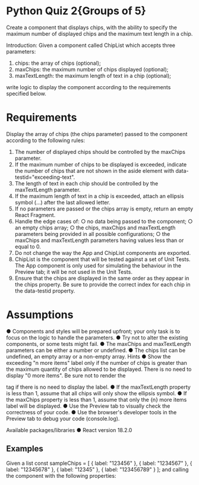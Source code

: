 # Python Quiz 2{Groups of 5}

Create a component that displays chips, with the ability to specify the maximum
number of displayed chips and the maximum text length in a chip.

Introduction: Given a component called ChipList which accepts three parameters:

1. chips: the array of chips (optional);
2. maxChips: the maximum number of chips displayed (optional);
3. maxTextLength: the maximum length of text in a chip (optional);

write logic to display the component according to the requirements specified below.

# Requirements
Display the array of chips (the chips parameter) passed to the component according
to the following rules:

1. The number of displayed chips should be controlled by the maxChips
parameter.
2. If the maximum number of chips to be displayed is exceeded, indicate the
number of chips that are not shown in the aside element with
data-testid="exceeding-text".
3. The length of text in each chip should be controlled by the maxTextLength
parameter.
4. If the maximum length of text in a chip is exceeded, attach an ellipsis symbol
(…) after the last allowed letter.
5. If no parameters are passed or the chips array is empty, return an empty React
Fragment.
6. Handle the edge cases of:
○ no data being passed to the component;
○ an empty chips array;
○ the chips, maxChips and maxTextLength parameters being provided in
all possible configurations;
○ the maxChips and maxTextLength parameters having values less than
or equal to 0.
7. Do not change the way the App and ChipList components are exported.
8. ChipList is the component that will be tested against a set of Unit Tests. The
App component is only used for simulating the behaviour in the Preview tab;
it will be not used in the Unit Tests.
9. Ensure that the chips are displayed in the same order as they appear in the
chips property. Be sure to provide the correct index for each chip in the
data-testid property.

# Assumptions
● Components and styles will be prepared upfront; your only task is to focus on
the logic to handle the parameters.
● Try not to alter the existing components, or some tests might fail.
● The maxChips and maxTextLength parameters can be either a number or
undefined.
● The chips list can be undefined, an empty array or a non-empty array.
Hints
● Show the exceeding "n more items" label only if the number of chips is greater
than the maximum quantity of chips allowed to be displayed. There is no need
to display "0 more items". Be sure not to render the <aside> tag if there is no
need to display the label.
● If the maxTextLength property is less than 1, assume that all chips will only
show the ellipsis symbol.
● If the maxChips property is less than 1, assume that only the {n} more items
label will be displayed.
● Use the Preview tab to visually check the correctness of your code.
● Use the browser's developer tools in the Preview tab to debug your code
(console.log).

Available packages/libraries
● React version 18.2.0

# Examples
Given a list
const sampleChips = [
{ label: "123456" },
{ label: "1234567" },
{ label: "12345678" },
{ label: "12345" },
{ label: "123456789" }
];
and calling the <ChipList /> component with the following properties:
<ChipList
chips={chips}
maxChipsDisplayed={3}
maxTextLength={6}
/>
